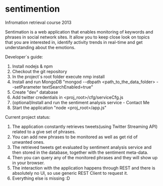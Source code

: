 sentimention
============

Infromation retrieval course 2013

Sentimation is a web application that enables monitoring of keywords and phrases in social network sites.
It allow you to keep close look on topics that you are interested in, identify activity trends in real-time and get understanding about the emotions.

Developer`s guide:
1. Install nodejs & npm
2. Checkout the git repository
3. In the project`s root folder execute nmp install
4. Install and run MongoDB "mongod --dbpath <path_to_the_data_folder> --setParameter textSearchEnabled=true"
5. Create "dev" database
6. Add twitter credentials in <proj_root>/cfg/serviceCfg.js
7. (optional)Install and run the sentiment analysis service - Contact Me
8. Start the application "node <proj_root>/app.js"

Current project status:
1. The application constantly retrieves tweets(using Twitter Streaming API) related to a give set of phrases.
2. You can add new phrases to be monitored as well as get rid of unwanted ones.
3. The retrieved tweets get evaluated by sentiment analysis service and then stored in the database, together with the sentiment meta-data.
4. Then you can query any of the monitored phrases and they will show up in your browser.
5. The interaction with the application happens through REST and there is absolutely no UI, so use generic REST Client to request it.
6. Everything else is missing :D
